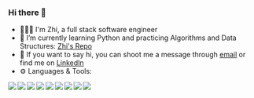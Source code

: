 ### Hi there 👋

- 👨🏻‍💻 I'm Zhi, a full stack software engineer
- 🔭 I’m currently learning Python and practicing Algorithms and Data Structures:
  [Zhi's Repo](https://github.com/zzhao003)
- 💬 If you want to say hi, you can shoot me a message through [email](mailto:zzhao003@gmail.com) or find me on [LinkedIn](https://www.linkedin.com/in/zhixuanZhao/)
- ⚙️ Languages & Tools:

<img align="left" img src="https://img.icons8.com/color/48/000000/javascript--v1.png"/>
<img align="left" img src="https://img.icons8.com/color/48/000000/html-5--v1.png"/>
<img align="left" img src="https://img.icons8.com/color/48/000000/css3.png"/>
<img align="left" img src="https://img.icons8.com/color/48/000000/nodejs.png"/>
<img align="left" img src="https://img.icons8.com/color/48/000000/react-native.png"/>
<img align="left" img src="https://img.icons8.com/color/48/000000/redux.png"/>
<img align="left" img src="https://img.icons8.com/color/48/000000/git.png"/>
<img align="left" img src="https://img.icons8.com/color-glass/48/000000/github.png"/>
<!-- <img align="left" img src="https://img.icons8.com/color/48/000000/heroku.png"/> -->
<!-- <img align="left" img src="https://img.icons8.com/color/48/000000/postgreesql.png"/> -->
<img align="left" img src="https://img.icons8.com/color/48/000000/python--v1.png"/>


<!--
**zzhao003/zzhao003** is a ✨ _special_ ✨ repository because its `README.md` (this file) appears on your GitHub profile.

Here are some ideas to get you started:

- 🔭 I’m currently working on ...
- 🌱 I’m currently learning ...
- 👯 I’m looking to collaborate on ...
- 🤔 I’m looking for help with ...
- 💬 Ask me about ...
- 📫 How to reach me: ...
- 😄 Pronouns: ...
- ⚡ Fun fact: ...
-->
